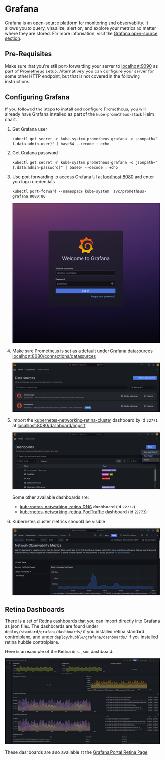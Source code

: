 # Grafana

Grafana is an open-source platform for monitoring and observability. It allows you to query, visualize, alert on, and explore your metrics no matter where they are stored. For more information, visit the [Grafana open-source section](https://grafana.com/oss/).

## Pre-Requisites

Make sure that you're still port-forwarding your server to [localhost:9090](http://localhost:9090) as part of [Prometheus](./04-prometheus.md) setup. Alternatively you can configure your server for some other HTTP endpoint, but that is not covered in the following instructions.

## Configuring Grafana

If you followed the steps to install and configure [Prometheus](./04-prometheus.md), you will already have Grafana installed as part of the `kube-prometheus-stack` Helm chart.

1. Get Grafana user

   ```shell
   kubectl get secret -n kube-system prometheus-grafana -o jsonpath="{.data.admin-user}" | base64 --decode ; echo
   ```

2. Get Grafana password

   ```shell
   kubectl get secret -n kube-system prometheus-grafana -o jsonpath="{.data.admin-password}" | base64 --decode ; echo
   ```

3. Use port forwarding to access Grafana UI at [localhost:8080](http://localhost:8080) and enter you login credentials

   ```shell
   kubectl port-forward --namespace kube-system  svc/prometheus-grafana 8080:80
   ```

   ![Grafana login](./img/grafana-login.png)

4. Make sure Prometheus is set as a default under Grafana datasources [localhost:8080/connections/datasources](http://localhost:8080/connections/datasources)

   ![Grafana datasources](./img/grafana-datasources.png)

5. Import the [kubernetes-networking-retina-cluster](https://grafana.com/grafana/dashboards/22771/) dashboard by id `22771` at [localhost:8080/dashboard/import](http://localhost:8080/dashboard/import)

   ![Grafana import](./img/grafana-import.png)

   Some other available dashboards are:
   - [kubernetes-networking-retina-DNS](https://grafana.com/grafana/dashboards/22772/) dashboard (id `22772`)
   - [kubernetes-networking-retina-PodTraffic](https://grafana.com/grafana/dashboards/22773/) dashboard (id `22773`)

6. Kubernetes cluster metrics shouold be visible

   ![Grafana kubernetes-networking-observability dashboard](./img/grafana-kubernetes-networking-dash.png)

## Retina Dashboards

There is a set of Retina dashboards that you can import directly into Grafana as json files. The dashboards are found under `deploy/standard/grafana/dashboards/` if you installed retina standard controlplane, and under `deploy/hubble/grafana/dashboards/` if you installed retina hubble controlplane.

Here is an example of the Retina `dns.json` dashboard.

![Grafana retina DNS dashboard](./img/grafana-retina-dns-dash.png)

These dashboards are also available at the [Grafana Portal Retina Page](https://grafana.com/orgs/retina1/dashboards)
